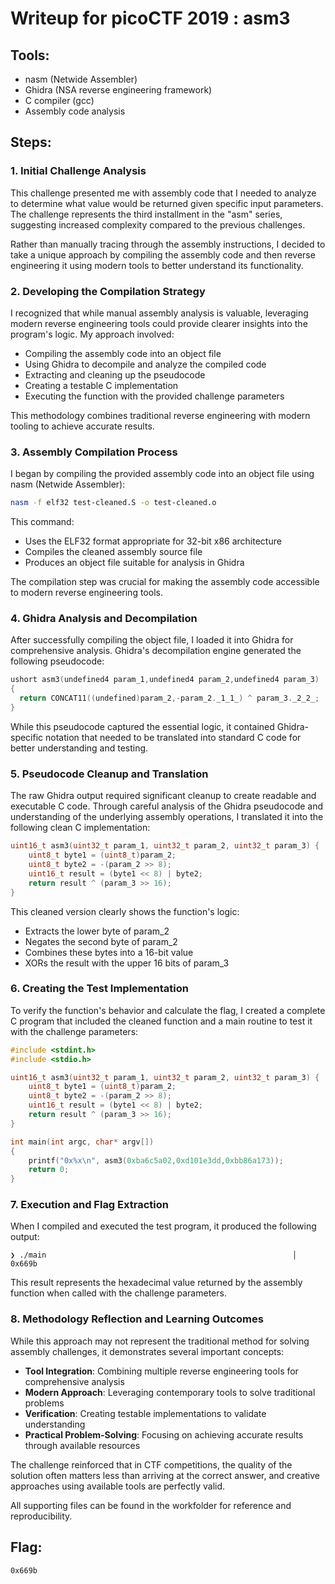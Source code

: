 # Writeup for picoCTF 2019 : asm3

## Tools:
- nasm (Netwide Assembler)
- Ghidra (NSA reverse engineering framework)
- C compiler (gcc)
- Assembly code analysis

## Steps:

### 1. Initial Challenge Analysis
This challenge presented me with assembly code that I needed to analyze to determine what value would be returned given specific input parameters. The challenge represents the third installment in the "asm" series, suggesting increased complexity compared to the previous challenges.

Rather than manually tracing through the assembly instructions, I decided to take a unique approach by compiling the assembly code and then reverse engineering it using modern tools to better understand its functionality.

### 2. Developing the Compilation Strategy
I recognized that while manual assembly analysis is valuable, leveraging modern reverse engineering tools could provide clearer insights into the program's logic. My approach involved:

- Compiling the assembly code into an object file
- Using Ghidra to decompile and analyze the compiled code
- Extracting and cleaning up the pseudocode
- Creating a testable C implementation
- Executing the function with the provided challenge parameters

This methodology combines traditional reverse engineering with modern tooling to achieve accurate results.

### 3. Assembly Compilation Process
I began by compiling the provided assembly code into an object file using nasm (Netwide Assembler):

```bash
nasm -f elf32 test-cleaned.S -o test-cleaned.o
```

This command:
- Uses the ELF32 format appropriate for 32-bit x86 architecture
- Compiles the cleaned assembly source file
- Produces an object file suitable for analysis in Ghidra

The compilation step was crucial for making the assembly code accessible to modern reverse engineering tools.

### 4. Ghidra Analysis and Decompilation
After successfully compiling the object file, I loaded it into Ghidra for comprehensive analysis. Ghidra's decompilation engine generated the following pseudocode:

```C
ushort asm3(undefined4 param_1,undefined4 param_2,undefined4 param_3)
{
  return CONCAT11((undefined)param_2,-param_2._1_1_) ^ param_3._2_2_;
}
```

While this pseudocode captured the essential logic, it contained Ghidra-specific notation that needed to be translated into standard C code for better understanding and testing.

### 5. Pseudocode Cleanup and Translation
The raw Ghidra output required significant cleanup to create readable and executable C code. Through careful analysis of the Ghidra pseudocode and understanding of the underlying assembly operations, I translated it into the following clean C implementation:

```C
uint16_t asm3(uint32_t param_1, uint32_t param_2, uint32_t param_3) {
    uint8_t byte1 = (uint8_t)param_2;
    uint8_t byte2 = -(param_2 >> 8);
    uint16_t result = (byte1 << 8) | byte2;
    return result ^ (param_3 >> 16);
}
```

This cleaned version clearly shows the function's logic:
- Extracts the lower byte of param_2
- Negates the second byte of param_2
- Combines these bytes into a 16-bit value
- XORs the result with the upper 16 bits of param_3

### 6. Creating the Test Implementation
To verify the function's behavior and calculate the flag, I created a complete C program that included the cleaned function and a main routine to test it with the challenge parameters:

```C
#include <stdint.h>
#include <stdio.h>

uint16_t asm3(uint32_t param_1, uint32_t param_2, uint32_t param_3) {
    uint8_t byte1 = (uint8_t)param_2;
    uint8_t byte2 = -(param_2 >> 8);
    uint16_t result = (byte1 << 8) | byte2;
    return result ^ (param_3 >> 16);
}

int main(int argc, char* argv[])
{
    printf("0x%x\n", asm3(0xba6c5a02,0xd101e3dd,0xbb86a173));
    return 0;
}
```

### 7. Execution and Flag Extraction
When I compiled and executed the test program, it produced the following output:

```
❯ ./main                                                       │
0x669b
```

This result represents the hexadecimal value returned by the assembly function when called with the challenge parameters.

### 8. Methodology Reflection and Learning Outcomes
While this approach may not represent the traditional method for solving assembly challenges, it demonstrates several important concepts:

- **Tool Integration**: Combining multiple reverse engineering tools for comprehensive analysis
- **Modern Approach**: Leveraging contemporary tools to solve traditional problems
- **Verification**: Creating testable implementations to validate understanding
- **Practical Problem-Solving**: Focusing on achieving accurate results through available resources

The challenge reinforced that in CTF competitions, the quality of the solution often matters less than arriving at the correct answer, and creative approaches using available tools are perfectly valid.

All supporting files can be found in the workfolder for reference and reproducibility.

## Flag:
```0x669b```
